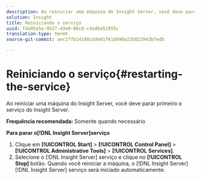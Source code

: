 ```yaml
---
description: Ao reiniciar uma máquina do Insight Server, você deve parar primeiro o serviço do Insight Server.
solution: Insight
title: Reiniciando o serviço
uuid: fda05e5a-9527-43e0-86c8-c4adba51955c
translation-type: tm+mt
source-git-commit: aec1f7b14198cdde91f61d490a235022943bfedb

---
```



# Reiniciando o serviço{#restarting-the-service}

Ao reiniciar uma máquina do Insight Server, você deve parar primeiro o serviço do Insight Server.

**Frequência recomendada:** Somente quando necessário

**Para parar o[!DNL Insight Server]serviço**

1. Clique em **[!UICONTROL Start]** > **[!UICONTROL Control Panel]** > **[!UICONTROL Administrative Tools]** > **[!UICONTROL Services]**.
1. Selecione o [!DNL Insight Server] serviço e clique no **[!UICONTROL Stop]** botão.
Quando você reiniciar a máquina, o [!DNL Insight Server] [!DNL Insight Server] serviço será iniciado automaticamente.
